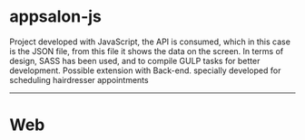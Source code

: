 # appsalon-js
Project developed with JavaScript, the API is consumed, which in this case is the JSON file, 
from this file it shows the data on the screen. In terms of design, SASS has been used, 
and to compile GULP tasks for better development. Possible extension with Back-end.
specially developed for scheduling hairdresser appointments

***
# Web
